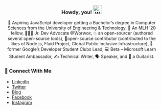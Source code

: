 <div align="center">
  
<h3>Howdy, you! <img src="https://github.com/TheDudeThatCode/TheDudeThatCode/blob/master/Assets/Hi.gif" width="29px" alt="Waving"> </h3>

🚀 Aspiring JavaScript developer getting a Bachelor’s degree in Computer Sciences from the University of Engineering & Technology. 🐼 An MLH ’20 fellow, 👨🏻‍💻 Jr. Dev Advocate @Worwox, 💥 an open-sourcer (authored several open-source tools), 🦉open-source contributor (contributed to the likes of Node.js, Fluid Project, Global Public Inclusive Infrastructure), 🙌 former Google’s Developer Student Clubs Lead, 💻 Beta – Microsoft Learn Student Ambassador, ✍️ Technical Writer, 🗣 Speaker, and 🎸 a Guitarist.

</div>

### 👥 Connect With Me

- [LinkedIn](https://www.linkedin.com/in/msaaddev/)
- [Twitter](https://twitter.com/msaaddev)
- [Blog](http://msaad.dev/)
- [Facebook](https://www.facebook.com/msaaddev/)
- [Instagram](https://www.instagram.com/msaaddev/)
